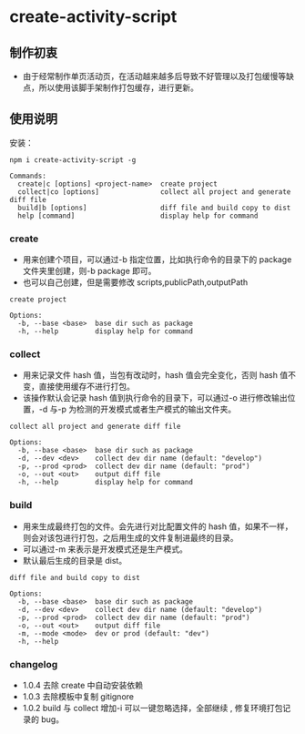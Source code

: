 # create-activity-script

## 制作初衷

-   由于经常制作单页活动页，在活动越来越多后导致不好管理以及打包缓慢等缺点，所以使用该脚手架制作打包缓存，进行更新。

## 使用说明

安装：

```
npm i create-activity-script -g
```

```
Commands:
  create|c [options] <project-name>  create project
  collect|co [options]               collect all project and generate diff file
  build|b [options]                  diff file and build copy to dist
  help [command]                     display help for command
```

### create

-   用来创建个项目，可以通过-b 指定位置，比如执行命令的目录下的 package 文件夹里创建，则-b package 即可。
-   也可以自己创建，但是需要修改 scripts,publicPath,outputPath

```
create project

Options:
  -b, --base <base>  base dir such as package
  -h, --help         display help for command
```

### collect

-   用来记录文件 hash 值，当包有改动时，hash 值会完全变化，否则 hash 值不变，直接使用缓存不进行打包。
-   该操作默认会记录 hash 值到执行命令的目录下，可以通过-o 进行修改输出位置，-d 与-p 为检测的开发模式或者生产模式的输出文件夹。

```
collect all project and generate diff file

Options:
  -b, --base <base>  base dir such as package
  -d, --dev <dev>    collect dev dir name (default: "develop")
  -p, --prod <prod>  collect dev dir name (default: "prod")
  -o, --out <out>    output diff file
  -h, --help         display help for command
```

### build

-   用来生成最终打包的文件。会先进行对比配置文件的 hash 值，如果不一样，则会对该包进行打包，之后用生成的文件复制进最终的目录。
-   可以通过-m 来表示是开发模式还是生产模式。
-   默认最后生成的目录是 dist。

```
diff file and build copy to dist

Options:
  -b, --base <base>  base dir such as package
  -d, --dev <dev>    collect dev dir name (default: "develop")
  -p, --prod <prod>  collect dev dir name (default: "prod")
  -o, --out <out>    output diff file
  -m, --mode <mode>  dev or prod (default: "dev")
  -h, --help
```

### changelog

-   1.0.4 去除 create 中自动安装依赖
-   1.0.3 去除模板中复制 gitignore
-   1.0.2 build 与 collect 增加-i 可以一键忽略选择，全部继续 , 修复环境打包记录的 bug。
